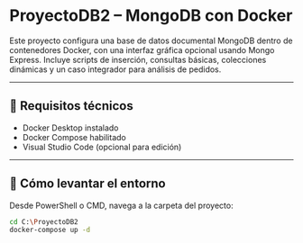 # ProyectoDB2 – MongoDB con Docker

Este proyecto configura una base de datos documental MongoDB dentro de contenedores Docker, con una interfaz gráfica opcional usando Mongo Express. Incluye scripts de inserción, consultas básicas, colecciones dinámicas y un caso integrador para análisis de pedidos.

---

## 🧱 Requisitos técnicos

- Docker Desktop instalado
- Docker Compose habilitado
- Visual Studio Code (opcional para edición)

---

## 🚀 Cómo levantar el entorno

Desde PowerShell o CMD, navega a la carpeta del proyecto:

```bash
cd C:\ProyectoDB2
docker-compose up -d